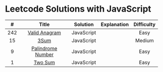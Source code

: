 # Leetcode Solutions with JavaScript

|  #   |                            Title                             |  Solution  | Explanation | Difficulty |
| :--: | :----------------------------------------------------------: | :--------: | ----------- | :--------: |
| 242  | [Valid Anagram](https://leetcode.com/problems/valid-anagram/) | JavaScript |             |    Easy    |
|  15  |         [3Sum](https://leetcode.com/problems/3sum/)          | JavaScript |             |   Medium   |
|  9   | [Palindrome Number](https://leetcode.com/problems/palindrome-number/) | JavaScript |             |    Easy    |
|  1   |      [Two Sum](https://leetcode.com/problems/two-sum/)       | JavaScript |             |    Easy    |

